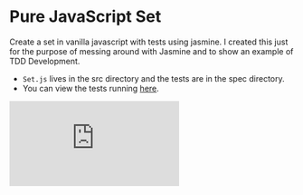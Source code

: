 Pure JavaScript Set
===================

Create a set in vanilla javascript with tests using jasmine. I created this just for the purpose of messing around with Jasmine and to show an example of TDD Development.

- ```Set.js``` lives in the src directory and the tests are in the spec directory.
- You can view the tests running [here](http://jessfraz.github.io/pure-javascript-set/).


[![Analytics](https://ga-beacon.appspot.com/UA-29404280-16/pure-javascript-set/README.md)](https://github.com/jessfraz/pure-javascript-set)
